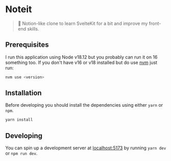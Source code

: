 # Noteit

> 📝 Notion-like clone to learn SvelteKit for a bit and improve my front-end skills.

## Prerequisites

I run this application using Node v18.12 but you probably can run it on 16 something too. If you don't have v16 or v18 installed but do use [nvm](https://github.com/nvm-sh/nvm) just run:

```bash
nvm use <version>
```

## Installation

Before developing you should install the dependencies using either `yarn` or `npm`.

```bash
yarn install
```

## Developing

You can spin up a development server at [localhost:5173](http://localhost:5173) by running `yarn dev` or `npm run dev`.
